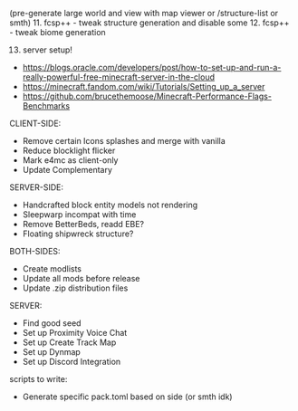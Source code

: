 (pre-generate large world and view with map viewer or /structure-list or smth)
11. fcsp++ -  tweak structure generation and disable some
12. fcsp++ - tweak biome generation

13. server setup!
- https://blogs.oracle.com/developers/post/how-to-set-up-and-run-a-really-powerful-free-minecraft-server-in-the-cloud
- https://minecraft.fandom.com/wiki/Tutorials/Setting_up_a_server
- https://github.com/brucethemoose/Minecraft-Performance-Flags-Benchmarks

CLIENT-SIDE:
- Remove certain Icons splashes and merge with vanilla
- Reduce blocklight flicker
- Mark e4mc as client-only
- Update Complementary


SERVER-SIDE:
- Handcrafted block entity models not rendering
- Sleepwarp incompat with time
- Remove BetterBeds, readd EBE?
- Floating shipwreck structure?

BOTH-SIDES:
- Create modlists
- Update all mods before release
- Update .zip distribution files

SERVER:
- Find good seed
- Set up Proximity Voice Chat
- Set up Create Track Map
- Set up Dynmap
- Set up Discord Integration

scripts to write:
- Generate specific pack.toml based on side (or smth idk)
